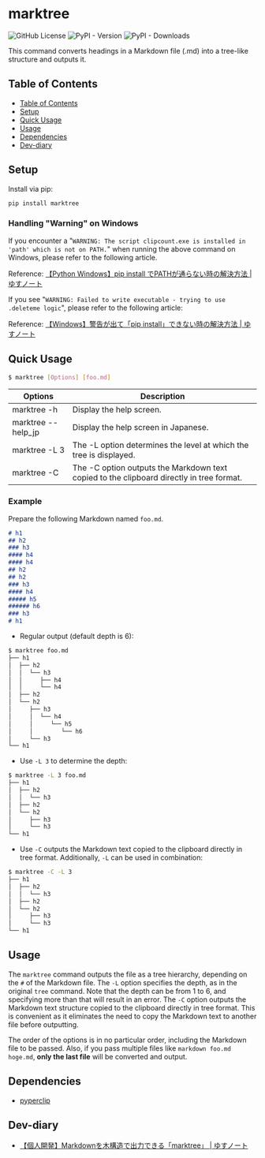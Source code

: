 # marktree

![GitHub License](https://img.shields.io/github/license/yusu79/marktree)
![PyPI - Version](https://img.shields.io/pypi/v/marktree)
![PyPI - Downloads](https://img.shields.io/pypi/dm/marktree)

This command converts headings in a Markdown file (.md) into a tree-like structure and outputs it.

## Table of Contents
- [Table of Contents](#table-of-contents)
- [Setup](#setup)
- [Quick Usage](#quick-usage)
- [Usage](#usage)
- [Dependencies](#dependencies)
- [Dev-diary](#dev-diary)

## Setup
Install via pip:
```bash
pip install marktree
```

### Handling "Warning" on Windows
If you encounter a "`WARNING: The script clipcount.exe is installed in 'path' which is not on PATH.`" when running the above command on Windows, please refer to the following article.

Reference: [【Python Windows】pip install でPATHが通らない時の解決方法 | ゆすノート](https://yusu79.com/python-path-issue/)

If you see "`WARNING: Failed to write executable - trying to use .deleteme logic`", please refer to the following article:

Reference: [【Windows】警告が出て「pip install」できない時の解決方法 | ゆすノート](https://yusu79.com/pip-install-failure-fix/)


## Quick Usage
```bash
$ marktree [Options] [foo.md]
```


| Options            | Description                                                                                        | 
| ------------------ | -------------------------------------------------------------------------------------------------- | 
| marktree -h        | Display the help screen.                                                                           | 
| marktree --help_jp | Display the help screen in Japanese.                                                               | 
| marktree -L 3      | The -L option determines the level at which the tree is displayed.                                 | 
| marktree -C        | The -C option outputs the Markdown text copied to the clipboard directly in tree format. | 

### Example
Prepare the following Markdown named `foo.md`.
```md
# h1 
## h2 
### h3 
#### h4 
#### h4 
## h2 
## h2
### h3 
#### h4 
##### h5 
###### h6 
### h3
# h1 
```

- Regular output (default depth is 6):
```bash
$ marktree foo.md
├── h1 
│  ├── h2 
│  │  └── h3 
│  │     ├── h4 
│  │     └── h4 
│  ├── h2 
│  └── h2
│     ├── h3 
│     │  └── h4 
│     │     └── h5 
│     │        └── h6 
│     └── h3
└── h1 
```

- Use `-L 3` to determine the depth:
```bash
$ marktree -L 3 foo.md
├── h1 
│  ├── h2 
│  │  └── h3 
│  ├── h2 
│  └── h2
│     ├── h3 
│     └── h3
└── h1 
```
- Use `-C` outputs the Markdown text copied to the clipboard directly in tree format. Additionally, `-L` can be used in combination:
```bash
$ marktree -C -L 3
├── h1 
│  ├── h2 
│  │  └── h3 
│  ├── h2 
│  └── h2
│     ├── h3 
│     └── h3
└── h1 
```


## Usage

The `marktree` command outputs the file as a tree hierarchy, depending on the `#` of the Markdown file. 
The `-L` option specifies the depth, as in the original `tree` command. Note that the depth can be from 1 to 6, and specifying more than that will result in an error.
The `-C` option outputs the Markdown text structure copied to the clipboard directly in tree format. This is convenient as it eliminates the need to copy the Markdown text to another file before outputting.

The order of the options is in no particular order, including the Markdown file to be passed. Also, if you pass multiple files like `markdown foo.md hoge.md`, **only the last file** will be converted and output.

## Dependencies
- [pyperclip](https://github.com/asweigart/pyperclip)

## Dev-diary
- [【個人開発】Markdownを木構造で出力できる「marktree」 | ゆすノート](https://yusu79.com/dev-marktree/)
